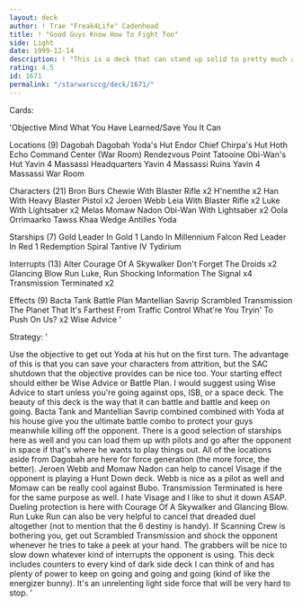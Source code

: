 ```yaml
---
layout: deck
author: ! Trae "Freak4Life" Cadenhead
title: ! "Good Guys Know How To Fight Too"
side: Light
date: 1999-12-14
description: ! "This is a deck that can stand up solid to pretty much anything."
rating: 4.5
id: 1671
permalink: "/starwarsccg/deck/1671/"
---
```

Cards: 

'Objective
Mind What You Have Learned/Save You It Can

Locations (9)
Dagobah
Dagobah Yoda's Hut
Endor Chief Chirpa's Hut
Hoth Echo Command Center (War Room)
Rendezvous Point
Tatooine Obi-Wan's Hut
Yavin 4 Massassi Headquarters
Yavin 4 Massassi Ruins
Yavin 4 Massassi War Room

Characters (21)
Bron Burs
Chewie With Blaster Rifle  x2
H'nemthe  x2
Han With Heavy Blaster Pistol  x2
Jeroen Webb
Leia With Blaster Rifle  x2
Luke With Lightsaber  x2
Melas
Momaw Nadon
Obi-Wan With Lightsaber  x2
Oola
Orrimaarko
Tawss Khaa
Wedge Antilles
Yoda

Starships (7)
Gold Leader In Gold 1
Lando In Millennium Falcon
Red Leader In Red 1
Redemption
Spiral
Tantive IV
Tydirium

Interrupts (13)
Alter
Courage Of A Skywalker
Don't Forget The Droids  x2
Glancing Blow
Run Luke, Run
Shocking Information
The Signal  x4
Transmission Terminated  x2

Effects (9)
Bacta Tank
Battle Plan
Mantellian Savrip
Scrambled Transmission
The Planet That It's Farthest From
Traffic Control
What're You Tryin' To Push On Us?  x2
Wise Advice  '

Strategy: '

Use the objective to get out Yoda at his hut on the first turn. The advantage of this is that you can save your characters from attrition, but the SAC shutdown that the objective provides can be nice too. Your starting effect should either be Wise Advice or Battle Plan. I would suggest using Wise Advice to start unless you're going against ops, ISB, or a space deck. The beauty of this deck is the way that it can battle and battle and keep on going. Bacta Tank and Mantellian Savrip combined combined with Yoda at his house give you the ultimate battle combo to protect your guys meanwhile killing off the opponent. There is a good selection of starships here as well and you can load them up with pilots and go after the opponent in space if that's where he wants to play things out. All of the locations aside from Dagobah are here for force generation (the more force, the better). Jeroen Webb and Momaw Nadon can help to cancel Visage if the opponent is playing a Hunt Down deck. Webb is nice as a pilot as well and Momaw can be really cool against Bubo. Transmission Terminated is here for the same purpose as well. I hate Visage and I like to shut it down ASAP. Dueling protection is here with Courage Of A Skywalker and Glancing Blow. Run Luke Run can also be very helpful to cancel that dreaded duel altogether (not to mention that the 6 destiny is handy). If Scanning Crew is bothering you, get out Scrambled Transmission and shock the opponent whenever he tries to take a peek at your hand. The grabbers will be nice to slow down whatever kind of interrupts the opponent is using. This deck includes counters to every kind of dark side deck I can think of and has plenty of power to keep on going and going and going (kind of like the energizer bunny). It's an unrelenting light side force that will be very hard to stop. '
